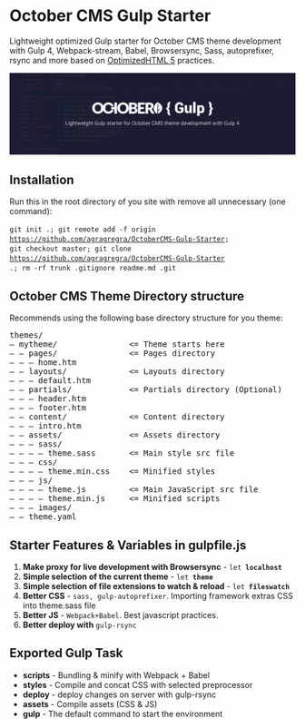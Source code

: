 <h1>October CMS Gulp Starter</h1>

<p>Lightweight optimized Gulp starter for October CMS theme development with Gulp 4, Webpack-stream, Babel, Browsersync, Sass, autoprefixer, rsync and more based on <a href="https://github.com/agragregra/OptimizedHTML-5">OptimizedHTML 5</a> practices.</p>

<p>
	<img src="https://raw.githubusercontent.com/agragregra/agragregra.github.com/master/images/october-gulp-preview.jpg" alt="Optober Gulp">
</p>

<h2>Installation</h2>

<p>Run this in the root directory of you site with remove all unnecessary (one command):</p>

<code>git init .; git remote add -f origin https://github.com/agragregra/OctoberCMS-Gulp-Starter; git checkout master; git clone https://github.com/agragregra/OctoberCMS-Gulp-Starter .; rm -rf trunk .gitignore readme.md .git</code>

<h2>October CMS Theme Directory structure</h2>

<p>Recommends using the following base directory structure for you theme:</p>

<pre>
themes/
— mytheme/               <= Theme starts here
— — pages/               <= Pages directory
— — — home.htm
— — layouts/             <= Layouts directory
— — — default.htm
— — partials/            <= Partials directory (Optional)
— — — header.htm
— — — footer.htm
— — content/             <= Content directory
— — — intro.htm
— — assets/              <= Assets directory
— — — sass/
— — — — theme.sass       <= Main style src file
— — — css/
— — — — theme.min.css    <= Minified styles
— — — js/
— — — — theme.js         <= Main JavaScript src file
— — — — theme.min.js     <= Minified scripts
— — — images/
— — theme.yaml
</pre>

<h2>Starter Features & Variables in gulpfile.js</h2>

<ol>
	<li><strong>Make proxy for live development with Browsersync</strong> - <code>let <strong>localhost</strong></code></li>
	<li><strong>Simple selection of the current theme</strong> - <code>let <strong>theme</strong></code></li>
	<li><strong>Simple selection of file extensions to watch & reload</strong> - <code>let <strong>fileswatch</strong></code></li>
	<li><strong>Better CSS</strong> - <code>sass, gulp-autoprefixer</code>. Importing framework extras CSS into theme.sass file</li>
	<li><strong>Better JS</strong> - <code>Webpack+Babel</code>. Best javascript practices.</li>
	<li><strong>Better deploy with</strong> <code>gulp-rsync</code></li>
</ol>

<h2>Exported Gulp Task</h2>

<ul>
	<li><strong>scripts</strong> - Bundling & minify with Webpack + Babel</li>
	<li><strong>styles</strong> - Compile and concat CSS with selected preprocessor</li>
	<li><strong>deploy</strong> - deploy changes on server with gulp-rsync</li>
	<li><strong>assets</strong> - Compile assets (CSS & JS)</li>
	<li><strong>gulp</strong> - The default command to start the environment</li>
</ul>

